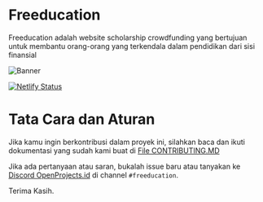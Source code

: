 # Freeducation

Freeducation adalah website scholarship crowdfunding yang bertujuan untuk membantu orang-orang yang terkendala dalam pendidikan dari sisi finansial

![Banner](https://github.com/OpenProjects-id/Freeducation/blob/main/banner.jpg?raw=True)

[![Netlify Status](https://api.netlify.com/api/v1/badges/dbd7a9a7-b4ab-418f-a1da-f563c0595218/deploy-status)](https://freeducation.netlify.app)

# Tata Cara dan Aturan

Jika kamu ingin berkontribusi dalam proyek ini, silahkan baca dan ikuti dokumentasi yang sudah kami buat di [File CONTRIBUTING.MD](https://github.com/OpenProjects-id/Freeducation/blob/main/CONTRIBUTING.md)

Jika ada pertanyaan atau saran, bukalah issue baru atau tanyakan ke [Discord OpenProjects.id](https://discord.gg/jXzjHu9fJ7) di channel `#freeducation`.

Terima Kasih.
